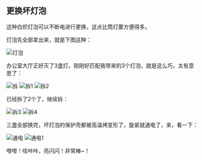 ## 更换坏灯泡
这种白炽灯泡可以不断电进行更换，这点比筒灯要方便得多。

灯泡先全部拿出来，就是下图这种：

![灯泡](../images/1-维修家电/10-更换坏灯泡/灯泡.webp)

办公室大厅正好灭了3盏灯，刚刚好匹配我带来的3个灯泡，就是这么巧，太有意思了：

![拆](../images/1-维修家电/10-更换坏灯泡/拆.webp)
![拆1](../images/1-维修家电/10-更换坏灯泡/拆1.webp)
![拆2](../images/1-维修家电/10-更换坏灯泡/拆2.webp)

已经拆了2个了，继续拆：

![拆3](../images/1-维修家电/10-更换坏灯泡/拆3.webp)
![拆4](../images/1-维修家电/10-更换坏灯泡/拆4.webp)

三盏全部换完，坏灯泡的保护壳都被高温烤变形了，旋紧就通电了，来，看一下：

![通电](../images/1-维修家电/10-更换坏灯泡/通电.webp)
![通电1](../images/1-维修家电/10-更换坏灯泡/通电1.webp)

噔噔！哇咔咔，亮闪闪！非常棒~！